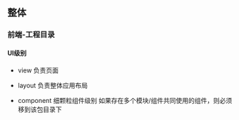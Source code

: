 ## 整体

### 前端-工程目录

#### UI级别

- view 
    负责页面

- layout 
    负责整体应用布局

- component 
    细颗粒组件级别
    如果存在多个模块/组件共同使用的组件，则必须移到该包目录下




